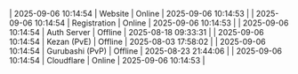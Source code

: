 | 2025-09-06 10:14:54 | Website | Online | 2025-09-06 10:14:53 |
| 2025-09-06 10:14:54 | Registration | Online | 2025-09-06 10:14:53 |
| 2025-09-06 10:14:54 | Auth Server | Offline | 2025-08-18 09:33:31 |
| 2025-09-06 10:14:54 | Kezan (PvE) | Offline | 2025-08-03 17:58:02 |
| 2025-09-06 10:14:54 | Gurubashi (PvP) | Offline | 2025-08-23 21:44:06 |
| 2025-09-06 10:14:54 | Cloudflare | Online | 2025-09-06 10:14:53 |
